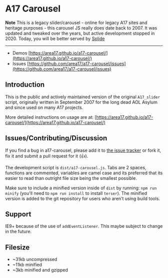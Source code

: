 # A17 Carousel

**Note** This is a legacy slider/carousel - online for legacy A17 sites and heritage purposes - this carousel JS really does date back to 2007. It was updated and tweaked over the years, but active development stopped in 2020. Today, you will be better served by [Splide](https://splidejs.com/)

---

* Demos [https://area17.github.io/a17-carousel/](https://area17.github.io/a17-carousel/)
* Issues [https://github.com/area17/a17-carousel/issues](https://github.com/area17/a17-carousel/issues)

## Introduction

This is the public and actively maintained version of the original `A17_slider` script, originally written in September 2007 for the long dead AOL Asylum and since used on many A17 projects.

More detailed instructions on usage are at: [https://area17.github.io/a17-carousel/](https://area17.github.io/a17-carousel/)

## Issues/Contributing/Discussion

If you find a bug in a17-carousel, please add it to [the issue tracker](https://github.com/area17/a17-carousel/issues) or fork it, fix it and submit a pull request for it (👍).

The development script is `dist/a17-carousel.js`. Tabs are 2 spaces, functions are commented, variables are camel case and its preferred that its easier to read than outright file size being the smallest possible.

Make sure to include a minified version inside of `dist` by running: `npm run minify` (you'll need to `npm run install` to install `terser`). The minified version is added to the git repository for users who aren't using build tools.

## Support

IE9+ because of the use of `addEventListener`. This maybe subject to change in the future.

## Filesize

* ~31kb uncompressed
* ~11kb minified
* ~3kb minified and gzipped
